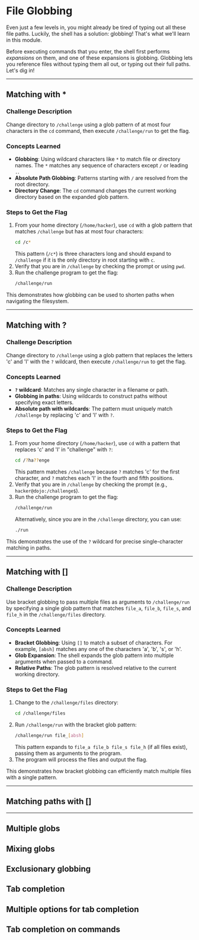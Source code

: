 # File Globbing
<p>Even just a few levels in, you might already be tired of typing out all these file paths.
Luckily, the shell has a solution: globbing!
That's what we'll learn in this module.</p>
<p>Before executing commands that you enter, the shell first performs <em>expansions</em> on them, and one of these expansions is globbing.
Globbing lets you reference files without typing them all out, or typing out their full paths.
Let's dig in!</p>

---

## Matching with *
### Challenge Description
Change directory to `/challenge` using a glob pattern of at most four characters in the `cd` command, then execute `/challenge/run` to get the flag.

### Concepts Learned
- **Globbing**: Using wildcard characters like `*` to match file or directory names. The `*` matches any sequence of characters except `/` or leading `.`.  
- **Absolute Path Globbing**: Patterns starting with `/` are resolved from the root directory.  
- **Directory Change**: The `cd` command changes the current working directory based on the expanded glob pattern.  

### Steps to Get the Flag
1. From your home directory (`/home/hacker`), use `cd` with a glob pattern that matches `/challenge` but has at most four characters:  
   ```bash
   cd /c*
   ```  
   This pattern (`/c*`) is three characters long and should expand to `/challenge` if it is the only directory in root starting with `c`.  
2. Verify that you are in `/challenge` by checking the prompt or using `pwd`.  
3. Run the challenge program to get the flag:  
   ```bash
   /challenge/run
   ```  

This demonstrates how globbing can be used to shorten paths when navigating the filesystem.

---

## Matching with ?
### Challenge Description
Change directory to `/challenge` using a glob pattern that replaces the letters 'c' and 'l' with the `?` wildcard, then execute `/challenge/run` to get the flag.

### Concepts Learned
- **`?` wildcard**: Matches any single character in a filename or path.  
- **Globbing in paths**: Using wildcards to construct paths without specifying exact letters.  
- **Absolute path with wildcards**: The pattern must uniquely match `/challenge` by replacing 'c' and 'l' with `?`.  

### Steps to Get the Flag
1. From your home directory (`/home/hacker`), use `cd` with a pattern that replaces 'c' and 'l' in "challenge" with `?`:  
   ```bash
   cd /?ha??enge
   ```  
   This pattern matches `/challenge` because `?` matches 'c' for the first character, and `?` matches each 'l' in the fourth and fifth positions.  
2. Verify that you are in `/challenge` by checking the prompt (e.g., `hacker@dojo:/challenge$`).  
3. Run the challenge program to get the flag:  
   ```bash
   /challenge/run
   ```  
   Alternatively, since you are in the `/challenge` directory, you can use:  
   ```bash
   ./run
   ```  

This demonstrates the use of the `?` wildcard for precise single-character matching in paths.

---

## Matching with []
### Challenge Description
Use bracket globbing to pass multiple files as arguments to `/challenge/run` by specifying a single glob pattern that matches `file_a`, `file_b`, `file_s`, and `file_h` in the `/challenge/files` directory.

### Concepts Learned
- **Bracket Globbing**: Using `[]` to match a subset of characters. For example, `[absh]` matches any one of the characters 'a', 'b', 's', or 'h'.  
- **Glob Expansion**: The shell expands the glob pattern into multiple arguments when passed to a command.  
- **Relative Paths**: The glob pattern is resolved relative to the current working directory.  

### Steps to Get the Flag
1. Change to the `/challenge/files` directory:  
   ```bash
   cd /challenge/files
   ```  
2. Run `/challenge/run` with the bracket glob pattern:  
   ```bash
   /challenge/run file_[absh]
   ```  
   This pattern expands to `file_a file_b file_s file_h` (if all files exist), passing them as arguments to the program.  
3. The program will process the files and output the flag.  

This demonstrates how bracket globbing can efficiently match multiple files with a single pattern.

---

## Matching paths with []


---

## Multiple globs

## Mixing globs

## Exclusionary globbing

## Tab completion

## Multiple options for tab completion

## Tab completion on commands
